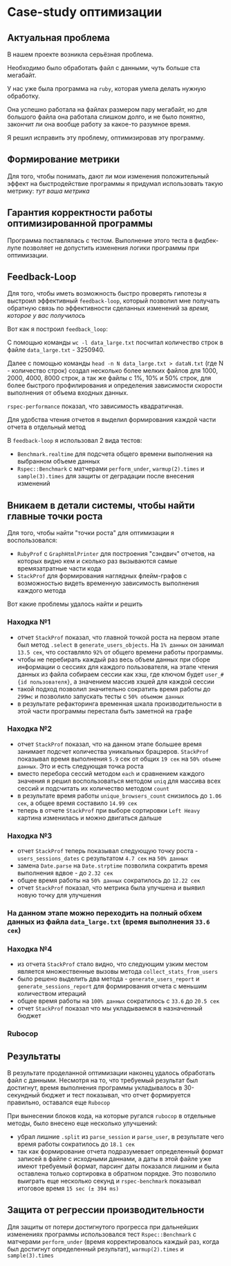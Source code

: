 # Case-study оптимизации

## Актуальная проблема
В нашем проекте возникла серьёзная проблема.

Необходимо было обработать файл с данными, чуть больше ста мегабайт.

У нас уже была программа на `ruby`, которая умела делать нужную обработку.

Она успешно работала на файлах размером пару мегабайт, но для большого файла она работала слишком долго, и не было понятно, закончит ли она вообще работу за какое-то разумное время.

Я решил исправить эту проблему, оптимизировав эту программу.

## Формирование метрики
Для того, чтобы понимать, дают ли мои изменения положительный эффект на быстродействие программы я придумал использовать такую метрику: *тут ваша метрика*

## Гарантия корректности работы оптимизированной программы
Программа поставлялась с тестом. Выполнение этого теста в фидбек-лупе позволяет не допустить изменения логики программы при оптимизации.

## Feedback-Loop
Для того, чтобы иметь возможность быстро проверять гипотезы я выстроил эффективный `feedback-loop`, который позволил мне получать обратную связь по эффективности сделанных изменений за *время, которое у вас получилось*

Вот как я построил `feedback_loop`:

С помощью команды `wc -l data_large.txt` посчитал количество строк в файле `data_large.txt` - 3250940.

Далее с помощью команды `head -n N data_large.txt > dataN.txt` (где N - количество строк) создал несколько более мелких файлов для 1000, 2000, 4000, 8000 строк, а так же файлы с 1%, 10% и 50% строк, для более быстрого профилирования и определения зависимости скорости выполнения от объема входных данных.

`rspec-performance` показал, что зависимость квадратичная.

Для удобства чтения отчетов я выделил формирования каждой части отчета в отдельный метод

В `feedback-loop` я использовал 2 вида тестов:

- `Benchmark.realtime` для подсчета общего времени выполнения на выбранном объеме данных
- `Rspec::Benchmark` с матчерами `perform_under`, `warmup(2).times` и `sample(3).times` для защиты от деградации после внесения изменений

## Вникаем в детали системы, чтобы найти главные точки роста
Для того, чтобы найти "точки роста" для оптимизации я воспользовался: 
- `RubyProf` с `GraphHtmlPrinter` для построения "сэндвич" отчетов, на которых видно кем и сколько раз вызываются самые времязатратные части кода
- `StackProf` для формирования наглядных флейм-графов с возможностью видеть временную зависимость выполнения каждого метода

Вот какие проблемы удалось найти и решить

### Находка №1
- отчет `StackProf` показал, что главной точкой роста на первом этапе был метод `.select` в `generate_users_objects`. На `1% данных` он занимал `13.5 сек`, что составляло `92%` от общего времени работы программы.
- чтобы не перебирать каждый раз весь объем данных при сборе информации о сессиях для каждого пользователя, на этапе чтения данных из файла собираем сессии как хэш, где ключом будет `user_#{id пользователя}`, а значением массив хэшей для каждой сессии
- такой подход позволил значительно сократить время работы до `299мс` и позволило запускать тесты с `50% объемом данных`
- в результате рефакторинга временная шкала производительности в этой части программы перестала быть заметной на графе

### Находка №2
- отчет `StackProf` показал, что на данном этапе большее время занимает подсчет количества уникальных брацзеров. `StackProf` показывал время выполнения `5.9` сек от общих `19 сек` на `50% объеме данных`. Это и есть следующая точка роста
- вместо перебора сессий методом `each` и сравнением каждого значения я решил воспользоваться методом `uniq` для массива всех сессий и подсчитать их количество методом `count`
- в результате время работы `unique_browsers_count` снизилось до `1.06 сек`, а общее время составило `14.99 сек`
- теперь в отчете `StackProf` при выборе сортировки `Left Heavy` картина изменилась и можно двигаться дальше

### Находка №3
- отчет `StackProf` теперь показывал следующую точку роста - `users_sessions_dates` с результатом `4.7 сек` на `50% данных`
- замена `Date.parse` на `Date.strptime` позволила сократить время выполнения вдвое - до `2.32 сек`
- общее время работы на `50% данных` сократилось до `12.22 сек`
- отчет `StackProf` показал, что метрика была улучшена и выявил новую точку для улучшения

### На данном этапе можно переходить на полный обхем данных из файла `data_large.txt` (время выполнения `33.6 сек`)

### Находка №4
- из отчета `StackProf` стало видно, что следующим узким местом является множественные вызовы метода `collect_stats_from_users`
- было решено выделить два метода - `generate_users_report` и `generate_sessions_report` для формирования отчета с меньшим количеством итераций
- общее время работы на `100% данных` сократилось с `33.6` до `20.5 сек`
- отчет `StackProf` показал что мы укладываемся в назначенный бюджет

### Rubocop

## Результаты
В результате проделанной оптимизации наконец удалось обработать файл с данными.
Несмотря на то, что требуемый результат был достигнут, время выполнения программы укладывалось в 30-секундный бюджет и тест показывал, что отчет формируется правильно, оставался еще `Rubocop`

При вынесении блоков кода, на которые ругался `rubocop` в отдельные методы, было внесено еще несколько улучшений:
- убрал лишние `.split` из `parse_session` и `parse_user`, в результате чего время работы сократилось до `18.1 сек`
- так как формирование отчета подразумевает определенный формат записей в файле с исходными даннами, а даты в этой файле уже имеют требуемый формат, парсинг даты показался лишним и была оставлена только сортировка в обратном порядке. Это позволило выиграть еще несколько секунд и `rspec-benchmark` показывал итоговое время `15 sec (± 394 ms)`

## Защита от регрессии производительности
Для защиты от потери достигнутого прогресса при дальнейших изменениях программы использовался тест `Rspec::Benchmark` с матчерами `perform_under` (время корректировалось каждый раз, когда был достигнут определенный результат), `warmup(2).times` и `sample(3).times` 

